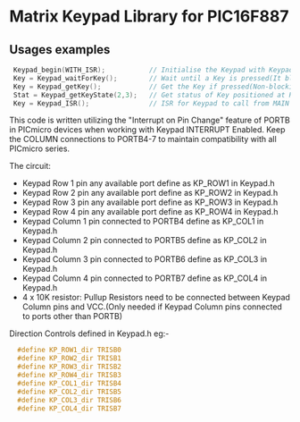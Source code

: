 Matrix Keypad Library for PIC16F887
================================================================================
 Usages examples
 ----------------------------------------------------------------------------
 ```c++
  Keypad_begin(WITH_ISR);           // Initialise the Keypad with Keypad Interrupt Enabled(WITH_ISR or WITHOUT_ISR)
  Key = Keypad_waitForKey();        // Wait until a Key is pressed(It blocks the execution)
  Key = Keypad_getKey();            // Get the Key if pressed(Non-blocking)
  Stat = Keypad_getKeyState(2,3);   // Get status of Key positioned at ROW 2 and COL 3(PRESSED or RELEASED)
  Key = Keypad_ISR();               // ISR for Keypad to call from MAIN Interrupt routine
```
 
 This code is written utilizing the "Interrupt on Pin Change" feature of PORTB
 in PICmicro devices when working with Keypad INTERRUPT Enabled. Keep the
 COLUMN connections to PORTB4-7 to maintain compatibility with all PICmicro series.

 The circuit:
 * Keypad Row 1 pin any available port define as KP_ROW1 in Keypad.h
 * Keypad Row 2 pin any available port define as KP_ROW2 in Keypad.h
 * Keypad Row 3 pin any available port define as KP_ROW3 in Keypad.h
 * Keypad Row 4 pin any available port define as KP_ROW4 in Keypad.h
 * Keypad Column 1 pin connected to PORTB4 define as KP_COL1 in Keypad.h
 * Keypad Column 2 pin connected to PORTB5 define as KP_COL2 in Keypad.h
 * Keypad Column 3 pin connected to PORTB6 define as KP_COL3 in Keypad.h
 * Keypad Column 4 pin connected to PORTB7 define as KP_COL4 in Keypad.h
 * 4 x 10K resistor: Pullup Resistors need to be connected between Keypad Column pins and VCC.(Only needed if Keypad Column pins connected to ports other than PORTB)
 
 Direction Controls defined in Keypad.h
 eg:-
```c
  #define KP_ROW1_dir TRISB0
  #define KP_ROW2_dir TRISB1
  #define KP_ROW3_dir TRISB2
  #define KP_ROW4_dir TRISB3
  #define KP_COL1_dir TRISB4
  #define KP_COL2_dir TRISB5
  #define KP_COL3_dir TRISB6
  #define KP_COL4_dir TRISB7
```

